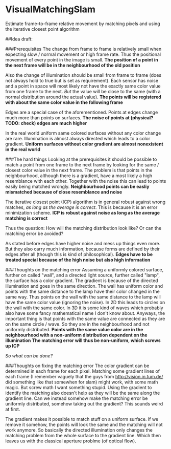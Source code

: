 # VisualMatchingSlam
Estimate frame-to-frame relative movement by matching pixels and using the iterative closest point algorithm

##Idea draft:

###Prerequisites
The change from frame to frame is relatively small when expecting slow / normal movement or high frame rate. Thus the positional movement of every point in the image is small.
**The position of a point in the next frame will be in the neighbourhood of the old position**

Also the change of illumination should be small from frame to frame (does not always hold to true but is set as requirement).
Each sensor has noise and a point in space will most likely not have the exactly same color value from one frame to the next. *But* the value will be close to the same (with a normal distribution around the actual value).
**The points will be registered with about the same color value in the following frame**

Edges are a special case of the aforementioned. Points at edges change much more than points on surfaces. 
**The noise of points at (physical? TODO: check) edges are much higher**

In the real world uniform same colored surfaces without any color change are rare. Illumination is almost always directed which leads to a color gradient.
**Uniform surfaces without color gradient are almost nonexistent in the real world**

###The hard things
Looking at the prerequisites it should be possible to match a point from one frame to the next frame by looking for the same / closest color value in the next frame. The problem is that points in the neighbourhood, although there is a gradient, have a most likely a high resemblance with each other. Together with the noise this can lead to points easily being matched wrongly.
**Neighbourhood points can be easliy mismatched because of close resemblance and noise**

The iterative closest point (ICP) algorithm is in general robust against wrong matches, *as long as the average is correct*. This is because it is an error minimization scheme.
**ICP is robust against noise as long as the average matching is correct**

Thus the question: How will the matching distribution look like? Or can the matching error be avoided?

As stated before edges have higher noise and mess up things even more. But they also carry much information, because forms are defined by their edges after all (though this is kind of philosophical).
**Edges have to be treated special because of the high noise but also high information**

###Thoughts on the matching error
Assuming a uniformly colored surface, further on called "wall", and a directed light source, further called "lamp", the surface has a color gradient. The gradient is because of the directed illumination and goes in the same direction. The wall has uniform color and points with the same distance to the lamp have their color changed in the same way. Thus points on the wall with the same distance to the lamp will have the same color value (ignoring the noise).
In 2D this leads to circles on the wall with the same color. In 3D it is some kind of waves which probably also have some fancy mathematical name I don't know about. Anyways, the important thing is that points with the same value are connected as they are on the same circle / wave. So they are in the neighbourhood and not uniformly distributed.
**Points with the same value color are in the neighbourhood with a non-uniform distribution dependent on the illumination**
**The matching error will thus be non-uniform, which screws up ICP**

*So what can be done?*

###Thoughts on fixing the matching error
The color gradient can be determined in each frame for each pixel. Matching some gradient lines of each frame (I remember vaguely that the guys from http://vision.in.tum.de/ did something like that somewhen for slam) might work, with some math magic. But screw math I want something stupid.
Using the gradient to identify the matching also doesn't help as they will be the same along the gradient line.
Can we instead somehow make the matching error be uniformly distributed, somehow taking out the gradient? This sounds weird at first.

The gradient makes it possible to match stuff on a uniform surface. If we remove it somehow, the points will look the same and the matching will not work anymore.
So basically the directed illumination only changes the matching problem from the whole surface to the gradient line. Which then leaves us with the classical aperture problme (of optical flow).

